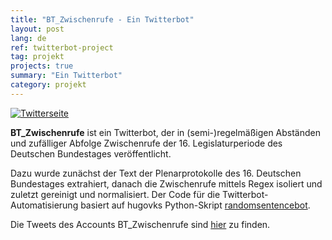 ```yaml
---
title: "BT_Zwischenrufe - Ein Twitterbot"
layout: post
lang: de
ref: twitterbot-project
tag: projekt
projects: true
summary: "Ein Twitterbot"
category: projekt
---
```

[![Twitterseite]({{site.url}}{{site.baseurl}}/assets/images/bt-twitterbot.png)](https://twitter.com/bt_zwischenrufe)

**BT_Zwischenrufe** ist ein Twitterbot, der in (semi-)regelmäßigen Abständen und zufälliger Abfolge Zwischenrufe der 16. Legislaturperiode des Deutschen Bundestages veröffentlicht.

Dazu wurde zunächst der Text der Plenarprotokolle des 16. Deutschen Bundestages extrahiert, danach die Zwischenrufe mittels Regex isoliert und zuletzt gereinigt und normalisiert. Der Code für die Twitterbot-Automatisierung basiert auf hugovks Python-Skript [randomsentencebot](https://github.com/hugovk/randomsentencebot).

Die Tweets des Accounts BT_Zwischenrufe sind [hier](https://twitter.com/bt_zwischenrufe) zu finden.

